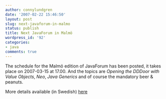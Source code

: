 ```yaml
---
author: connylundgren
date: '2007-02-22 15:46:50'
layout: post
slug: next-javaforum-in-malmo
status: publish
title: Next JavaForum in Malmö
wordpress_id: '92'
categories:
- java
comments: true
---
```


The schedule for the Malmö edition of JavaForum has been posted, it takes
place on 2007-03-15 at 17.00. And the topics are _Opening the DDDoor with
Value Objects_, _Neo_, _Java Generics_ and of course the mandatory beer &
peanuts.

More details available (in Swedish)
[here](http://www.javaforum.se/jf/index.jsp?meeting=12)

